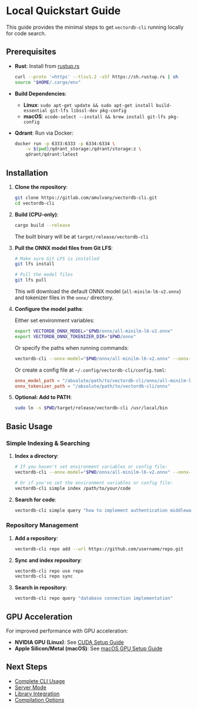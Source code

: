 # Local Quickstart Guide

This guide provides the minimal steps to get `vectordb-cli` running locally for code search.

## Prerequisites

- **Rust**: Install from [rustup.rs](https://rustup.rs/)
  ```bash
  curl --proto '=https' --tlsv1.2 -sSf https://sh.rustup.rs | sh
  source "$HOME/.cargo/env"
  ```

- **Build Dependencies**:
  - **Linux**: `sudo apt-get update && sudo apt-get install build-essential git-lfs libssl-dev pkg-config`
  - **macOS**: `xcode-select --install && brew install git-lfs pkg-config`

- **Qdrant**: Run via Docker:
  ```bash
  docker run -p 6333:6333 -p 6334:6334 \
      -v $(pwd)/qdrant_storage:/qdrant/storage:z \
      qdrant/qdrant:latest
  ```

## Installation

1. **Clone the repository**:
   ```bash
   git clone https://gitlab.com/amulvany/vectordb-cli.git
   cd vectordb-cli
   ```

2. **Build (CPU-only)**:
   ```bash
   cargo build --release
   ```

   The built binary will be at `target/release/vectordb-cli`

3. **Pull the ONNX model files from Git LFS**:
   ```bash
   # Make sure Git LFS is installed
   git lfs install

   # Pull the model files
   git lfs pull
   ```

   This will download the default ONNX model (`all-minilm-l6-v2.onnx`) and tokenizer files in the `onnx/` directory.

4. **Configure the model paths**:

   Either set environment variables:
   ```bash
   export VECTORDB_ONNX_MODEL="$PWD/onnx/all-minilm-l6-v2.onnx"
   export VECTORDB_ONNX_TOKENIZER_DIR="$PWD/onnx"
   ```

   Or specify the paths when running commands:
   ```bash
   vectordb-cli --onnx-model="$PWD/onnx/all-minilm-l6-v2.onnx" --onnx-tokenizer-dir="$PWD/onnx" [commands...]
   ```

   Or create a config file at `~/.config/vectordb-cli/config.toml`:
   ```toml
   onnx_model_path = "/absolute/path/to/vectordb-cli/onnx/all-minilm-l6-v2.onnx"
   onnx_tokenizer_path = "/absolute/path/to/vectordb-cli/onnx"
   ```

5. **Optional: Add to PATH**:
   ```bash
   sudo ln -s $PWD/target/release/vectordb-cli /usr/local/bin
   ```

## Basic Usage

### Simple Indexing & Searching

1. **Index a directory**:
   ```bash
   # If you haven't set environment variables or config file:
   vectordb-cli --onnx-model="$PWD/onnx/all-minilm-l6-v2.onnx" --onnx-tokenizer-dir="$PWD/onnx" simple index /path/to/your/code
   
   # Or if you've set the environment variables or config file:
   vectordb-cli simple index /path/to/your/code
   ```

2. **Search for code**:
   ```bash
   vectordb-cli simple query "how to implement authentication middleware"
   ```

### Repository Management

1. **Add a repository**:
   ```bash
   vectordb-cli repo add --url https://github.com/username/repo.git
   ```

2. **Sync and index repository**:
   ```bash
   vectordb-cli repo use repo
   vectordb-cli repo sync
   ```

3. **Search in repository**:
   ```bash
   vectordb-cli repo query "database connection implementation"
   ```

## GPU Acceleration

For improved performance with GPU acceleration:

- **NVIDIA GPU (Linux)**: See [CUDA Setup Guide](./CUDA_SETUP.md)
- **Apple Silicon/Metal (macOS)**: See [macOS GPU Setup Guide](./MACOS_GPU_SETUP.md)

## Next Steps

- [Complete CLI Usage](../README.md#usage-cli)
- [Server Mode](./server_usage.md)
- [Library Integration](./library_quickstart.md)
- [Compilation Options](./compile_options.md) 